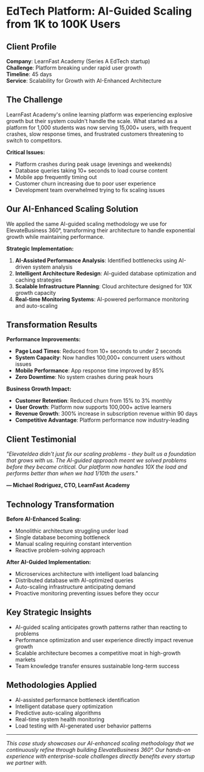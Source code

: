 # EdTech Platform: AI-Guided Scaling from 1K to 100K Users

## Client Profile
**Company**: LearnFast Academy (Series A EdTech startup)  
**Challenge**: Platform breaking under rapid user growth  
**Timeline**: 45 days  
**Service**: Scalability for Growth with AI-Enhanced Architecture

## The Challenge
LearnFast Academy's online learning platform was experiencing explosive growth but their system couldn't handle the scale. What started as a platform for 1,000 students was now serving 15,000+ users, with frequent crashes, slow response times, and frustrated customers threatening to switch to competitors.

**Critical Issues:**
- Platform crashes during peak usage (evenings and weekends)
- Database queries taking 10+ seconds to load course content
- Mobile app frequently timing out
- Customer churn increasing due to poor user experience
- Development team overwhelmed trying to fix scaling issues

## Our AI-Enhanced Scaling Solution
We applied the same AI-guided scaling methodology we use for ElevateBusiness 360°, transforming their architecture to handle exponential growth while maintaining performance.

**Strategic Implementation:**
1. **AI-Assisted Performance Analysis**: Identified bottlenecks using AI-driven system analysis
2. **Intelligent Architecture Redesign**: AI-guided database optimization and caching strategies
3. **Scalable Infrastructure Planning**: Cloud architecture designed for 10X growth capacity
4. **Real-time Monitoring Systems**: AI-powered performance monitoring and auto-scaling

## Transformation Results

**Performance Improvements:**
- **Page Load Times**: Reduced from 10+ seconds to under 2 seconds
- **System Capacity**: Now handles 100,000+ concurrent users without issues
- **Mobile Performance**: App response time improved by 85%
- **Zero Downtime**: No system crashes during peak hours

**Business Growth Impact:**
- **Customer Retention**: Reduced churn from 15% to 3% monthly
- **User Growth**: Platform now supports 100,000+ active learners
- **Revenue Growth**: 300% increase in subscription revenue within 90 days
- **Competitive Advantage**: Platform performance now industry-leading

## Client Testimonial
*"ElevateIdea didn't just fix our scaling problems - they built us a foundation that grows with us. The AI-guided approach meant we solved problems before they became critical. Our platform now handles 10X the load and performs better than when we had 1/10th the users."*

**— Michael Rodriguez, CTO, LearnFast Academy**

## Technology Transformation

**Before AI-Enhanced Scaling:**
- Monolithic architecture struggling under load
- Single database becoming bottleneck
- Manual scaling requiring constant intervention
- Reactive problem-solving approach

**After AI-Guided Implementation:**
- Microservices architecture with intelligent load balancing
- Distributed database with AI-optimized queries
- Auto-scaling infrastructure anticipating demand
- Proactive monitoring preventing issues before they occur

## Key Strategic Insights
- AI-guided scaling anticipates growth patterns rather than reacting to problems
- Performance optimization and user experience directly impact revenue growth
- Scalable architecture becomes a competitive moat in high-growth markets
- Team knowledge transfer ensures sustainable long-term success

## Methodologies Applied
- AI-assisted performance bottleneck identification
- Intelligent database query optimization
- Predictive auto-scaling algorithms
- Real-time system health monitoring
- Load testing with AI-generated user behavior patterns

---

*This case study showcases our AI-enhanced scaling methodology that we continuously refine through building ElevateBusiness 360°. Our hands-on experience with enterprise-scale challenges directly benefits every startup we partner with.*